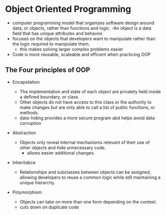 # Object Oriented Programming
  - computer programming model that organizes software design around data, or objects, rather than functions and logic. 
    -An object is a data field that has unique attributes and behavior.
  - focuses on the objects that developers want to manipulate rather than the logic required to manipulate them. 
    - this makes solving larger complex problems easier
  - Code is more reusable, scaleable and efficent when practicing OOP

## The Four principles of OOP 
  - Encapsilation
    - The implementation and state of each object are privately held inside a defined boundary, or class.
    - Other objects do not have access to this class or the authority to make changes but are only able to call a list of public functions, or methods. 
    - data-hiding provides a more secure program abd helps avoid data corruption

  - Abstraction
    - Objects only reveal internal mechanisms relevant of their use of other objects and hide unnecessary code.
      - allows easier additional changes.

  - Inheritabce
    - Relationships and subclasses between objects can be assigned, allowing developers to reuse a common logic while still maintaining a unique hierarchy. 

  - Polymorphism
    - Objects can take on more than one form depending on the context.
    - cuts down on duplicate code
